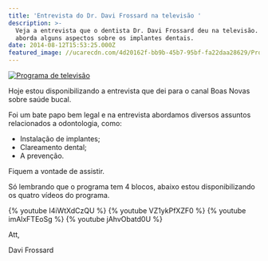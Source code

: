 ```yaml
---
title: 'Entrevista do Dr. Davi Frossard na televisão '
description: >-
  Veja a entrevista que o dentista Dr. Davi Frossard deu na televisão. Nela ele
  aborda alguns aspectos sobre os implantes dentais. 
date: 2014-08-12T15:53:25.000Z
featured_image: //ucarecdn.com/4d20162f-bb9b-45b7-95bf-fa22daa28629/Programa-tv.png
---
```


[![Programa de televisão](/images/uploads/2014/08/Programa-de-televisão-300x224.jpg)](//ucarecdn.com/a32349a4-ae9c-4fe6-bd33-4d445be3a60c/Programa-de-televisão.jpg)


Hoje estou disponibilizando a entrevista que dei para o canal Boas Novas sobre saúde bucal. 

Foi um bate papo bem legal e na entrevista abordamos diversos assuntos relacionados a odontologia, como: 

* Instalação de implantes; 
* Clareamento dental; 
* A prevenção. 

Fiquem a vontade de assistir. 

Só lembrando que o programa tem 4 blocos, abaixo estou disponibilizando os quatro vídeos do programa.

{% youtube I4iWtXdCzQU %}
{% youtube VZ1ykPfXZF0 %}
{% youtube imAlxFTEoSg %}
{% youtube jAhvObatd0U %}

Att, 

Davi Frossard
